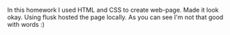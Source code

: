 In this homework I used HTML and CSS to create web-page. Made it look okay. Using flusk hosted the page locally. As you can see I'm not that good with words :)

